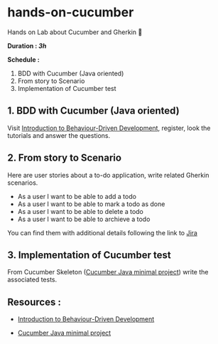# hands-on-cucumber
Hands on Lab about Cucumber and Gherkin 🥒

**Duration : _3h_**

**Schedule :**

1. BDD with Cucumber (Java oriented)
2. From story to Scenario
3. Implementation of Cucumber test


## 1. BDD with Cucumber (Java oriented)
Visit [Introduction to Behaviour-Driven Development](https://school.cucumber.io/courses/fundamentals-of-bdd), register, look the tutorials and answer the questions. 

## 2. From story to Scenario
Here are user stories about a to-do application, write related Gherkin scenarios.

* As a user I want to be able to add a todo
* As a user I want to be able to mark a todo as done
* As a user I want to be able to delete a todo
* As a user I want to be able to archieve a todo

You can find them with additional details following the link to [Jira](https://hands-on-cucumber.atlassian.net/secure/RapidBoard.jspa?rapidView=1&projectKey=CUCUMBER&view=planning&selectedIssue=CUCUMBER-4&issueLimit=100&atlOrigin=eyJpIjoiMjQ1YzQzYWQ2M2MyNDdiZTg3ZWE2MjUxYTlmODJmNjIiLCJwIjoiaiJ9)

## 3. Implementation of Cucumber test
From Cucumber Skeleton ([Cucumber Java minimal project](https://github.com/cucumber/cucumber-java-skeleton)) write the associated tests.

## Resources :

* [Introduction to Behaviour-Driven Development](https://school.cucumber.io/courses/fundamentals-of-bdd) 

* [Cucumber Java minimal project](https://github.com/cucumber/cucumber-java-skeleton)
